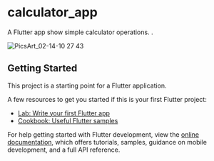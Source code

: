 # calculator_app

A Flutter app show simple calculator operations.
.

![PicsArt_02-14-10 27 43](https://user-images.githubusercontent.com/24944117/218863238-a09167ac-a763-487c-a31a-3cd9fc456e24.png)



## Getting Started

This project is a starting point for a Flutter application.

A few resources to get you started if this is your first Flutter project:

- [Lab: Write your first Flutter app](https://docs.flutter.dev/get-started/codelab)
- [Cookbook: Useful Flutter samples](https://docs.flutter.dev/cookbook)

For help getting started with Flutter development, view the
[online documentation](https://docs.flutter.dev/), which offers tutorials,
samples, guidance on mobile development, and a full API reference.
